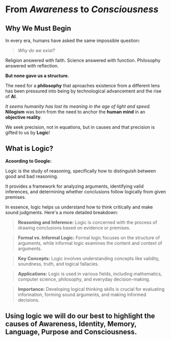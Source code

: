 # From *Awareness* to *Consciousness* 

## Why We Must Begin

In every era, humans have asked the same impossible question:
> *Why do we exist?*

Religion answered with faith.
Science answered with function.
Philosophy answered with reflection.

**But none gave us a structure.**

The need for a **philosophy** that aproaches existence from a different lens has been pressured into being by technological advancement and the rise of **AI**. 

*It seems humanity has lost its meaning in the age of light and speed.*
**Nilogism** was born from the need to anchor the **human mind** in an **objective reality**.

We seek precision, not in equations, but in causes and that precision is gifted to us by **Logic**! 

## What is Logic?

**Acoording to Google:**

Logic is the study of reasoning, specifically how to distinguish between good and bad reasoning. 

It provides a framework for analyzing arguments, identifying valid inferences, and determining whether conclusions follow logically from given premises. 

In essence, logic helps us understand how to think critically and make sound judgments. 
Here's a more detailed breakdown:

> **Reasoning and Inference:**
> Logic is concerned with the process of drawing conclusions based on evidence or premises. 

> **Formal vs. Informal Logic:**
> Formal logic focuses on the structure of arguments, while informal logic examines the content and context of arguments. 

> **Key Concepts:**
> Logic involves understanding concepts like validity, soundness, truth, and logical fallacies. 

> **Applications:**
> Logic is used in various fields, including mathematics, computer science, philosophy, and everyday decision-making. 

> **Importance:**
> Developing logical thinking skills is crucial for evaluating information, forming sound arguments, and making informed decisions. 

## Using logic we will do our best to highlight the causes of Awareness, Identity, Memory, Language, Purpose and Consciousness.
